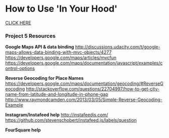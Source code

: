 <h1>How to Use 'In Your Hood'</h1>
<a href="http://chris-hammersley.github.io/Neighborhood-Map/">CLICK HERE</a>


<h3>Project 5 Resources</h3>

<strong>Google Maps API & data binding</strong>
http://discussions.udacity.com/t/google-maps-allows-data-binding-with-mvc-objects/4277
https://developers.google.com/maps/articles/mvcfun
https://developers.google.com/maps/documentation/javascript/examples/control-options

<strong>Reverse Geocoding for Place Names</strong>
https://developers.google.com/maps/documentation/geocoding/#ReverseGeocoding
http://stackoverflow.com/questions/22704997/how-to-get-city-name-from-latitude-and-longitude-in-phone-gap
http://www.raymondcamden.com/2013/03/05/Simple-Reverse-Geocoding-Example

<strong>Instagram/Instafeed help</strong>
http://instafeedjs.com/
https://github.com/stevenschobert/instafeed.js/labels/question

<strong>FourSquare help</strong>